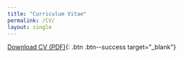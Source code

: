 ```yaml
---
title: "Curriculum Vitae"
permalink: /CV/
layout: single
---
```


[Download CV (PDF)](</assets/CV - Wojciech Mendlikowski.pdf>){: .btn .btn--success target="_blank"}